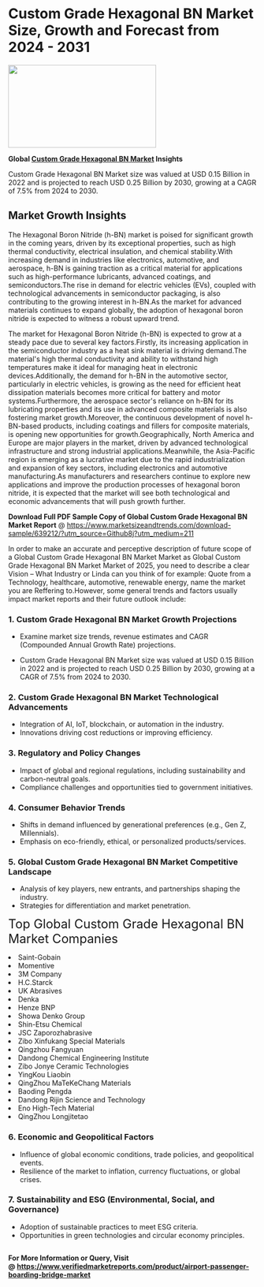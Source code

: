 <H1>Custom Grade Hexagonal BN Market Size, Growth and Forecast from 2024 - 2031</H1><img class="aligncenter size-medium wp-image-584254" src="https://thirdeyenews.in/wp-content/uploads/2024/09/Global-Market-Research-300x168.jpeg" alt="" width="300" height="168" /><p><strong>Global&nbsp;<a href="https://www.marketsizeandtrends.com/download-sample/639212/?utm_source=Github8j?utm_medium=211">Custom Grade Hexagonal BN Market</a> Insights</strong></p><p>Custom Grade Hexagonal BN Market size was valued at USD 0.15 Billion in 2022 and is projected to reach USD 0.25 Billion by 2030, growing at a CAGR of 7.5% from 2024 to 2030.</p><p><h2>Market Growth Insights</h2> <p>The Hexagonal Boron Nitride (h-BN) market is poised for significant growth in the coming years, driven by its exceptional properties, such as high thermal conductivity, electrical insulation, and chemical stability.With increasing demand in industries like electronics, automotive, and aerospace, h-BN is gaining traction as a critical material for applications such as high-performance lubricants, advanced coatings, and semiconductors.The rise in demand for electric vehicles (EVs), coupled with technological advancements in semiconductor packaging, is also contributing to the growing interest in h-BN.As the market for advanced materials continues to expand globally, the adoption of hexagonal boron nitride is expected to witness a robust upward trend.</p> <p>The market for Hexagonal Boron Nitride (h-BN) is expected to grow at a steady pace due to several key factors.Firstly, its increasing application in the semiconductor industry as a heat sink material is driving demand.The material's high thermal conductivity and ability to withstand high temperatures make it ideal for managing heat in electronic devices.Additionally, the demand for h-BN in the automotive sector, particularly in electric vehicles, is growing as the need for efficient heat dissipation materials becomes more critical for battery and motor systems.Furthermore, the aerospace sector's reliance on h-BN for its lubricating properties and its use in advanced composite materials is also fostering market growth.Moreover, the continuous development of novel h-BN-based products, including coatings and fillers for composite materials, is opening new opportunities for growth.Geographically, North America and Europe are major players in the market, driven by advanced technological infrastructure and strong industrial applications.Meanwhile, the Asia-Pacific region is emerging as a lucrative market due to the rapid industrialization and expansion of key sectors, including electronics and automotive manufacturing.As manufacturers and researchers continue to explore new applications and improve the production processes of hexagonal boron nitride, it is expected that the market will see both technological and economic advancements that will push growth further.</p> <p><span class=""><strong>Download Full PDF Sample Copy of Global Custom Grade Hexagonal BN Market Report</strong> @ <a href="https://www.marketsizeandtrends.com/download-sample/639212/?utm_source=Github8j?utm_medium=211" target="_blank">https://www.marketsizeandtrends.com/download-sample/639212/?utm_source=Github8j?utm_medium=211</a></span></p><p>In order to make an accurate and perceptive description of future scope of a Global&nbsp;Custom Grade Hexagonal BN Market Market as Global&nbsp;Custom Grade Hexagonal BN Market Market of 2025, you need to describe a clear Vision &ndash; What Industry or Linda can you think of for example: Quote from a Technology, healthcare, automotive, renewable energy, name the market you are Reffering to.However, some general trends and factors usually impact market reports and their future outlook include:</p><h3>1.&nbsp;<strong>Custom Grade Hexagonal BN Market Growth Projections</strong></h3><ul><li>Examine market size trends, revenue estimates and CAGR (Compounded Annual Growth Rate) projections.</li><li><p>Custom Grade Hexagonal BN Market size was valued at USD 0.15 Billion in 2022 and is projected to reach USD 0.25 Billion by 2030, growing at a CAGR of 7.5% from 2024 to 2030.</p></li></ul><h3>2.&nbsp;<strong>Custom Grade Hexagonal BN Market Technological Advancements</strong></h3><ul><li>Integration of AI, IoT, blockchain, or automation in the industry.</li><li>Innovations driving cost reductions or improving efficiency.</li></ul><h3>3.&nbsp;<strong>Regulatory and Policy Changes</strong></h3><ul><li>Impact of global and regional regulations, including sustainability and carbon-neutral goals.</li><li>Compliance challenges and opportunities tied to government initiatives.</li></ul><h3>4.&nbsp;<strong>Consumer Behavior Trends</strong></h3><ul><li>Shifts in demand influenced by generational preferences (e.g., Gen Z, Millennials).</li><li>Emphasis on eco-friendly, ethical, or personalized products/services.</li></ul><h3>5.&nbsp;<strong>Global Custom Grade Hexagonal BN Market Competitive Landscape</strong></h3><ul><li>Analysis of key players, new entrants, and partnerships shaping the industry.</li><li>Strategies for differentiation and market penetration.</li></ul><p data-pm-slice="1 1 []"><span style="color: inherit; font-family: inherit; font-size: 25px;">Top Global Custom Grade Hexagonal BN Market Companies</span></p><div class="" data-test-id=""><p><li>Saint-Gobain</li><li> Momentive</li><li> 3M Company</li><li> H.C.Starck</li><li> UK Abrasives</li><li> Denka</li><li> Henze BNP</li><li> Showa Denko Group</li><li> Shin-Etsu Chemical</li><li> JSC Zaporozhabrasive</li><li> Zibo Xinfukang Special Materials</li><li> Qingzhou Fangyuan</li><li> Dandong Chemical Engineering Institute</li><li> Zibo Jonye Ceramic Technologies</li><li> YingKou Liaobin</li><li> QingZhou MaTeKeChang Materials</li><li> Baoding Pengda</li><li> Dandong Rijin Science and Technology</li><li> Eno High-Tech Material</li><li> QingZhou Longjitetao</li></p></div><h3>6.&nbsp;<strong>Economic and Geopolitical Factors</strong></h3><ul><li>Influence of global economic conditions, trade policies, and geopolitical events.</li><li>Resilience of the market to inflation, currency fluctuations, or global crises.</li></ul><h3>7.&nbsp;<strong>Sustainability and ESG (Environmental, Social, and Governance)</strong></h3><ul><li>Adoption of sustainable practices to meet ESG criteria.</li><li>Opportunities in green technologies and circular economy principles.</li></ul><h2><strong style="font-size: 14px;">For More Information or Query, Visit @&nbsp;</strong><a style="background-color: #ffffff; font-size: 14px;" href="https://www.marketsizeandtrends.com/report/custom-grade-hexagonal-bn-market/" target="_blank">https://www.verifiedmarketreports.com/product/airport-passenger-boarding-bridge-market</a></h2>